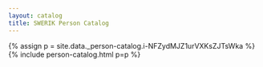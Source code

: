 ```yaml
---
layout: catalog
title: SWERIK Person Catalog
---
```

{% assign p = site.data._person-catalog.i-NFZydMJZ1urVXKsZJTsWka %}
{% include person-catalog.html p=p %}

